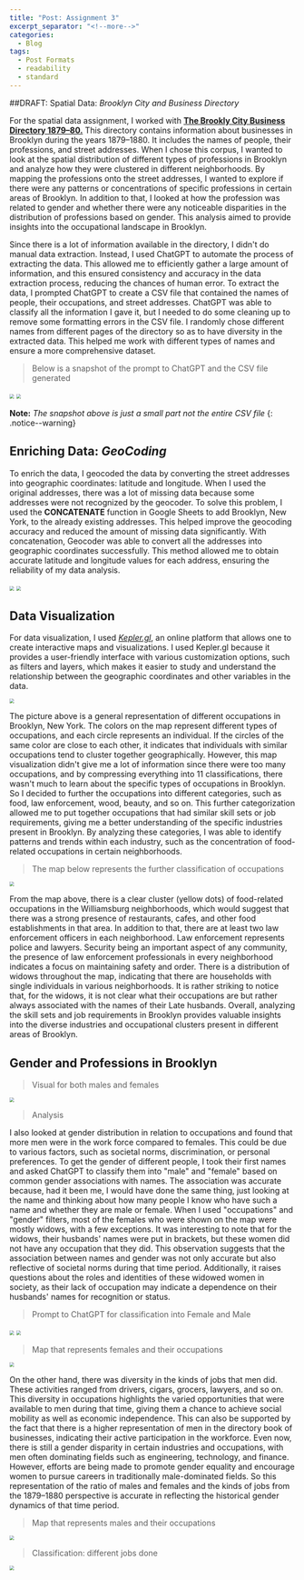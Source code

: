 ```yaml
---
title: "Post: Assignment 3"
excerpt_separator: "<!--more-->"
categories:
  - Blog
tags:
  - Post Formats
  - readability
  - standard
---
```


##DRAFT: Spatial Data: *Brooklyn City and Business Directory*

For the spatial data assignment, I worked with [**The Brookly City Business Directory 1879–80.**](https://shorturl.at/oqCJY)
This directory contains information about businesses in Brooklyn during the years 1879–1880. It includes the names of people, their professions, and street addresses. When I chose this corpus, I wanted to look at the spatial distribution of different types of professions in Brooklyn and analyze how they were clustered in different neighborhoods. By mapping the professions onto the street addresses, I wanted to explore if there were any patterns or concentrations of specific professions in certain areas of Brooklyn. In addition to that, I looked at how the profession was related to gender and whether there were any noticeable disparities in the distribution of professions based on gender. This analysis aimed to provide insights into the occupational landscape in Brooklyn. 

Since there is a lot of information available in the directory, I didn't do manual data extraction. Instead, I used ChatGPT to automate the process of extracting the data. This allowed me to efficiently gather a large amount of information, and this ensured consistency and accuracy in the data extraction process, reducing the chances of human error. To extract the data, I prompted ChatGPT to create a CSV file that contained the names of people, their occupations, and street addresses. ChatGPT was able to classify all the information I gave it, but I needed to do some cleaning up to remove some formatting errors in the CSV file.  I randomly chose different names from different pages of the directory so as to have diversity in the extracted data. This helped me work with different types of names and ensure a more comprehensive dataset. 

>Below is a snapshot of the prompt to ChatGPT and the CSV file generated 

<img src="/assets/images/prompt.png" style="zoom:50%;" />
<img src="/assets/images/response.png" style="zoom:50%;" />

**Note:** *The snapshot above is just a small part not the entire CSV file*
{: .notice--warning}

## Enriching Data: *GeoCoding*

To enrich the data, I geocoded the data by converting the street addresses into geographic coordinates: latitude and longitude. When I used the original addresses, there was a lot of missing data because some addresses were not recognized by the geocoder. To solve this problem, I used the **CONCATENATE** function in Google Sheets to add Brooklyn, New York, to the already existing addresses. This helped improve the geocoding accuracy and reduced the amount of missing data significantly. With concatenation, Geocoder was able to convert all the addresses into geographic coordinates successfully. This method allowed me to obtain accurate latitude and longitude values for each address, ensuring the reliability of my data analysis. 

<img src="/assets/images/missing.png" style="zoom:50%;" />
<img src="/assets/images/concat.png" style="zoom:50%;" />

## Data Visualization 

For data visualization, I used [*Kepler.gl*](https://kepler.gl/), an online platform that allows one to create interactive maps and visualizations. I used Kepler.gl because it provides a user-friendly interface with various customization options, such as filters and layers, which makes it easier to study and understand the relationship between the geographic coordinates and other variables in the data. 

<img src="/assets/images/kepler.gl_general.png" style="zoom:50%"/>

The picture above is a general representation of different occupations in Brooklyn, New York. The colors on the map represent different types of occupations, and each circle represents an individual. If the circles of the same color are close to each other, it indicates that individuals with similar occupations tend to cluster together geographically. However, this map visualization didn't give me a lot of information since there were too many occupations, and by compressing everything into 11 classifications, there wasn't much to learn about the specific types of occupations in Brooklyn. So I decided to further the occupations into different categories, such as food, law enforcement, wood, beauty, and so on. This further categorization allowed me to put together occupations that had similar skill sets or job requirements, giving me a better understanding of the specific industries present in Brooklyn. By analyzing these categories, I was able to identify patterns and trends within each industry, such as the concentration of food-related occupations in certain neighborhoods.

>The map below represents the further classification of occupations 

<img src="/assets/images/kepler.gl_occupation.png" style="zoom:50%"/>

From the map above, there is a clear cluster (yellow dots) of food-related occupations in the Williamsburg neighborhoods, which would suggest that there was a strong presence of restaurants, cafes, and other food establishments in that area. In addition to that, there are at least two law enforcement officers in each neighborhood. Law enforcement represents police and lawyers. Security being an important aspect of any community, the presence of law enforcement professionals in every neighborhood indicates a focus on maintaining safety and order. There is a distribution of widows throughout the map, indicating that there are households with single individuals in various neighborhoods. It is rather striking to notice that, for the widows, it is not clear what their occupations are but rather always associated with the names of their Late husbands. Overall, analyzing the skill sets and job requirements in Brooklyn provides valuable insights into the diverse industries and occupational clusters present in different areas of Brooklyn.

## Gender and Professions in Brooklyn

> Visual for both males and females

<img src="/assets/images/kepler.gl_gender.png" style="zoom:50%"/>

> Analysis

I also looked at gender distribution in relation to occupations and found that more men were in the work force compared to females. This could be due to various factors, such as societal norms, discrimination, or personal preferences. To get the gender of different people, I took their first names and asked ChatGPT to classify them into "male" and "female" based on common gender associations with names. The association was accurate because, had it been me, I would have done the same thing, just looking at the name and thinking about how many people I know who have such a name and whether they are male or female. When I used "occupations" and "gender" filters, most of the females who were shown on the map were mostly widows, with a few exceptions. It was interesting to note that for the widows, their husbands' names were put in brackets, but these women did not have any occupation that they did. This observation suggests that the association between names and gender was not only accurate but also reflective of societal norms during that time period. Additionally, it raises questions about the roles and identities of these widowed women in society, as their lack of occupation may indicate a dependence on their husbands' names for recognition or status. 

> Prompt to ChatGPT for classification into Female and Male

<img src="/assets/images/promptG.png" style="zoom:50%;" />
<img src="/assets/images/gender.png" style="zoom:50%;" />

> Map that represents females and their occupations 

<img src="/assets/images/kepler.gl_female.png" style="zoom:50%;" />

On the other hand, there was diversity in the kinds of jobs that men did. These activities ranged from drivers, cigars, grocers, lawyers, and so on. This diversity in occupations highlights the varied opportunities that were available to men during that time, giving them a chance to achieve social mobility as well as economic independence. This can also be supported by the fact that there is a higher representation of men in the directory book of businesses, indicating their active participation in the workforce. Even now, there is still a gender disparity in certain industries and occupations, with men often dominating fields such as engineering, technology, and finance. However, efforts are being made to promote gender equality and encourage women to pursue careers in traditionally male-dominated fields. So this representation of the ratio of males and females and the kinds of jobs from the 1879–1880 perspective is accurate in reflecting the historical gender dynamics of that time period. 

> Map that represents males and their occupations 

<img src="/assets/images/kepler.gl_male.png" style="zoom:50%;" />

> Classification: different jobs done 

<img src="/assets/images/kepler.gl_jobs.png" style="zoom:50%"/>
